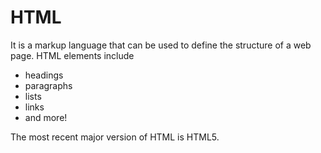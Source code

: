 <h1>HTML</h1>

<p>It is a markup language that can be used to define the structure of a web page. HTML elements include</p>

<ul>
<li>headings</li>
<li>paragraphs</li>
<li>lists</li>
<li>links</li>
<li>and more!</li>
</ul>

<p>The most recent major version of HTML is HTML5.</p>
